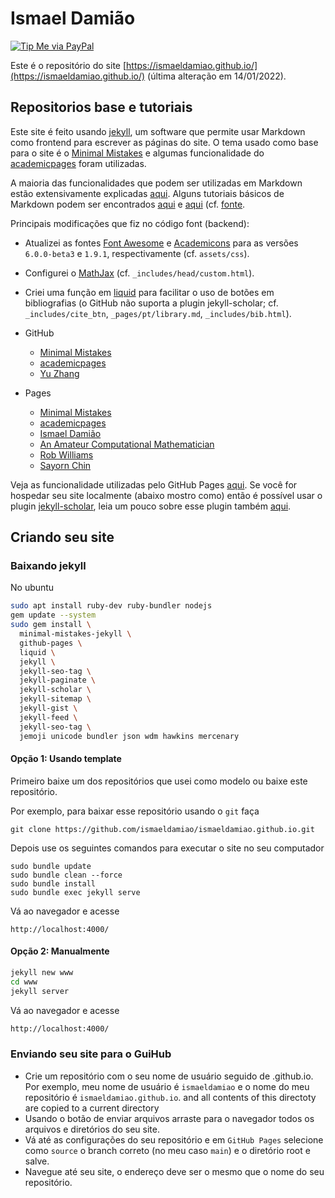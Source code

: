 # Ismael Damião

[![Tip Me via PayPal](https://img.shields.io/badge/PayPal-tip%20me-green.svg?logo=paypal)](https://www.paypal.com/cgi-bin/webscr?cmd=_s-xclick&hosted_button_id=D66EM3DGU35EE&source=url)


Este é o repositório do site [https://ismaeldamiao.github.io/](https://ismaeldamiao.github.io/) (última alteração em 14/01/2022).

## Repositorios base e tutoriais

Este site é feito usando [jekyll](https://jekyllrb.com/),
um software que permite usar Markdown como frontend para escrever as páginas
do site.
O tema usado como base para o site é o [Minimal Mistakes](https://github.com/mmistakes/minimal-mistakes)
e algumas funcionalidade do [academicpages](https://github.com/academicpages/academicpages.github.io)
foram utilizadas.

A maioria das funcionalidades que podem ser utilizadas em Markdown
estão extensivamente explicadas [aqui](https://mmistakes.github.io/minimal-mistakes/docs/quick-start-guide/).
Alguns tutoriais básicos de Markdown podem ser encontrados
[aqui](https://guides.github.com/features/mastering-markdown/) e
[aqui](https://academicpages.github.io/markdown/) (cf. [fonte](https://github.com/academicpages/academicpages.github.io/blob/master/_pages/markdown.md?plain=1).

Principais modificações que fiz no código font (backend):
* Atualizei as fontes [Font Awesome](https://fontawesome.com)
e [Academicons](https://github.com/jpswalsh/academicons) para as versões
`6.0.0-beta3` e `1.9.1`, respectivamente
(cf. `assets/css`).
* Configurei o [MathJax](https://www.mathjax.org/)
(cf. `_includes/head/custom.html`).
* Criei uma função em [liquid](https://github.com/Shopify/liquid/wiki)
para facilitar o uso de botões em bibliografias
(o GitHub não suporta a plugin jekyll-scholar;
cf. `_includes/cite_btn`, `_pages/pt/library.md`, `_includes/bib.html`).


* GitHub
  * [Minimal Mistakes](https://github.com/mmistakes/minimal-mistakes)
  * [academicpages](https://github.com/academicpages/academicpages.github.io)
  * [Yu Zhang](https://github.com/tesschin/yuzhangbit.github.io)
* Pages
  * [Minimal Mistakes](https://mmistakes.github.io/minimal-mistakes/collection-archive/)
  * [academicpages](https://academicpages.github.io/markdown/)
  * [Ismael Damião](https://ismaeldamiao.github.io/pt/tutoriais/markdown)
  * [An Amateur Computational Mathematician](https://scaomath.github.io/research/)
  * [Rob Williams](https://jayrobwilliams.com/publications/)
  * [Sayorn Chin](https://schinlfc.github.io/posts/2020/07/customizing-website/)

Veja as funcionalidade utilizadas pelo GitHub Pages
[aqui](https://pages.github.com/versions/).
Se você for hospedar seu site localmente (abaixo mostro como)
então é possível usar o plugin
[jekyll-scholar](https://github.com/inukshuk/jekyll-scholar),
leia um pouco sobre esse plugin também
[aqui](https://www.amirasiaee.com/dailyreport/jekyll-scholar/).

## Criando seu site

### Baixando jekyll

No ubuntu
```bash
sudo apt install ruby-dev ruby-bundler nodejs
gem update --system
sudo gem install \
  minimal-mistakes-jekyll \
  github-pages \
  liquid \
  jekyll \
  jekyll-seo-tag \
  jekyll-paginate \
  jekyll-scholar \
  jekyll-sitemap \
  jekyll-gist \
  jekyll-feed \
  jekyll-seo-tag \
  jemoji unicode bundler json wdm hawkins mercenary
```

#### Opção 1: Usando template

Primeiro baixe um dos repositórios que usei como modelo ou baixe este repositório.

Por exemplo, para baixar esse repositório usando o `git` faça

```
git clone https://github.com/ismaeldamiao/ismaeldamiao.github.io.git
```

Depois use os seguintes comandos para executar o site no seu computador

```
sudo bundle update
sudo bundle clean --force
sudo bundle install
sudo bundle exec jekyll serve
```

Vá ao navegador e acesse

```
http://localhost:4000/
```

#### Opção 2: Manualmente


```bash
jekyll new www
cd www
jekyll server
```

Vá ao navegador e acesse
```bash
http://localhost:4000/
```

### Enviando seu site para o GuiHub


* Crie um repositório com o seu nome de usuário seguido de .github.io. Por exemplo, meu nome de usuário é `ismaeldamiao` e o nome do meu repositório é `ismaeldamiao.github.io`.
and all contents of this directoty are copied to a current directory
* Usando o botão de enviar arquivos arraste para o navegador todos os arquivos e diretórios do seu site.
* Vá até as configurações do seu repositório e em `GitHub Pages` selecione como `source` o branch correto (no meu caso `main`) e o diretório root e salve.
* Navegue até seu site, o endereço deve ser o mesmo que o nome do seu repositório.
